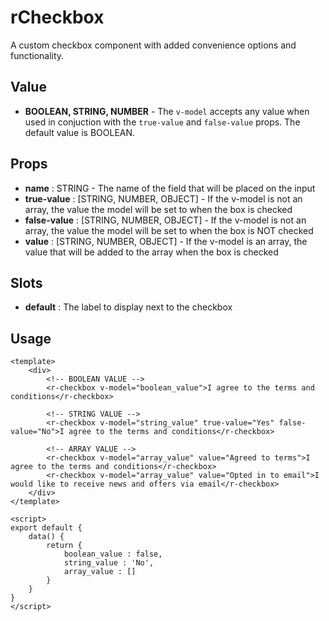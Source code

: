 # rCheckbox
A custom checkbox component with added convenience options and functionality.

## Value
* **BOOLEAN, STRING, NUMBER** - The `v-model` accepts any value when used in conjuction with the `true-value` and `false-value` props. The default value is BOOLEAN.

## Props
* **name** : STRING - The name of the field that will be placed on the input
* **true-value** : [STRING, NUMBER, OBJECT] - If the v-model is not an array, the value the model will be set to when the box is checked
* **false-value** : [STRING, NUMBER, OBJECT] - If the v-model is not an array, the value the model will be set to when the box is NOT checked
* **value** : [STRING, NUMBER, OBJECT] - If the v-model is an array, the value that will be added to the array when the box is checked

## Slots
* **default** : The label to display next to the checkbox

## Usage
```vue
<template>
	<div>
		<!-- BOOLEAN VALUE -->
		<r-checkbox v-model="boolean_value">I agree to the terms and conditions</r-checkbox>

		<!-- STRING VALUE -->
		<r-checkbox v-model="string_value" true-value="Yes" false-value="No">I agree to the terms and conditions</r-checkbox>

		<!-- ARRAY VALUE -->
		<r-checkbox v-model="array_value" value="Agreed to terms">I agree to the terms and conditions</r-checkbox>
		<r-checkbox v-model="array_value" value="Opted in to email">I would like to receive news and offers via email</r-checkbox>
	</div>
</template>

<script>
export default {
	data() {
		return {
			boolean_value : false,
			string_value : 'No',
			array_value : []
		}
	}
}
</script>
```